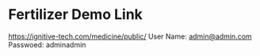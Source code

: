 # Fertilizer Demo Link 
https://ignitive-tech.com/medicine/public/
User Name: admin@admin.com
Passwoed: adminadmin
